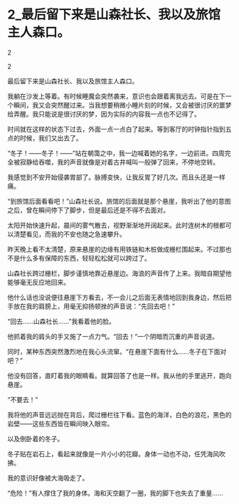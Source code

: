 # 2_最后留下来是山森社长、我以及旅馆主人森口。

2

2

最后留下来是山森社长、我以及旅馆主人森口。

我躺在沙发上等着。有时候睡魔会突然袭来，意识也会跟着离我远去。可是在下一个瞬间，我又会突然醒过来。当我想要稍微小睡片刻的时候，又会被很讨厌的噩梦给弄醒。我只能说是很讨厌的梦，因为实际的内容我一点也不记得了。

时间就在这样的状态下过去，外面一点一点白了起来。等到客厅的时钟指针指到五点的时候，我们又出去了。

“冬子！——冬子！——”站在朝霭之中，我一边喊着她的名字，一边前进。四周完全被寂静给吞噬，我的声音就像是对着古井喊叫一般弹了回来，不停地空转。

我感觉到不安开始侵袭胃部了。脉搏变快，让我反胃了好几次。而且头还是一样痛。

“到旅馆后面看看吧！”山森社长说。旅馆的后面就是那个悬崖，我听出了他的意图之后，曾在瞬间停下了脚步，但是最后还是不得不去面对。

太阳开始快速升起，晨间的雾气散去，视野渐渐地开阔起来。此时连树木的根都可以清楚看见，而我的不安也随之急速攀升。

昨天晚上看不太清楚，原来悬崖的边缘有用铁链和木桩做成栅栏围起来。不过那也不是什么多有保障的东西，轻轻松松就可以跨过了。

山森社长跨过栅栏，脚步谨慎地靠近悬崖边。海浪的声音传了上来。我暗自期望他能够毫无反应地回来。

他什么话也没说便往悬崖下方看去，不一会儿之后面无表情地回到我身边，然后把手放在我的肩膀上，用毫无抑扬顿挫的声音说：“先回去吧！”

“回去……山森社长……”我看着他的脸。

他抓着我的肩头的手又施了一点力气。“回去！”一个阴暗而沉重的声音说道。

同时，某种东西突然激烈地在我心头流窜。“在悬崖下面有什么……冬子在下面对吧？”

他没有回答，直盯着我的眼睛看。就算回答了也是一样。我从他的手里逃开，跑向悬崖。

“不要去！”

我将他的声音远远抛在背后，爬过栅栏往下看。蓝色的海洋，白色的浪花，黑色的岩壁——这些东西皆在瞬间映入眼帘。

以及倒卧着的冬子。

冬子贴在岩石上，看起来就像是一片小小的花瓣。身体一动也不动，任凭海风吹拂。

我的意识好像被大海吸走了。

“危险！”有人撑住了我的身体。海和天空翻了一圈，我的脚下也失去了重量……